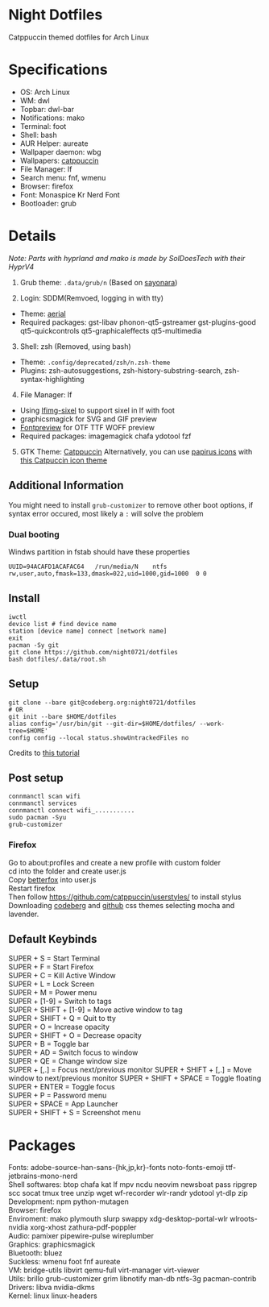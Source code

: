 # Night Dotfiles

Catppuccin themed dotfiles for Arch Linux

# Specifications
- OS: Arch Linux
- WM: dwl
- Topbar: dwl-bar
- Notifications: mako
- Terminal: foot
- Shell: bash
- AUR Helper: aureate
- Wallpaper daemon: wbg
- Wallpapers: [catppuccin](https://github.com/iQuickDev/catppuccin-wallpapers)
- File Manager: lf
- Search menu: fnf, wmenu
- Browser: firefox
- Font: Monaspice Kr Nerd Font
- Bootloader: grub

# Details
*Note: Parts with hyprland and mako is made by SolDoesTech with their HyprV4*

1. Grub theme: `.data/grub/n` (Based on [sayonara](https://github.com/samoht9277/dotfiles/tree/master/grub/themes/sayonara))

2. Login: SDDM(Remvoed, logging in with tty)
- Theme: [aerial](https://github.com/3ximus/aerial-sddm-theme)
- Required packages: gst-libav phonon-qt5-gstreamer gst-plugins-good qt5-quickcontrols qt5-graphicaleffects qt5-multimedia

3. Shell: zsh (Removed, using bash)
- Theme: `.config/deprecated/zsh/n.zsh-theme`
- Plugins: zsh-autosuggestions, zsh-history-substring-search, zsh-syntax-highlighting

4. File Manager: lf
- Using [lfimg-sixel](https://github.com/Anima-OS-Dev/lfimg-sixel) to support sixel in lf with foot
- graphicsmagick for SVG and GIF preview
- [Fontpreview](https://github.com/sdushantha/fontpreview) for OTF TTF WOFF preview
- Required packages: imagemagick chafa ydotool fzf

5. GTK Theme: [Catppuccin](https://github.com/ljmill/catppuccin-icons)
Alternatively, you can use [papirus icons](https://github.com/PapirusDevelopmentTeam/papirus-icon-theme) with [this Catpuccin icon theme](https://aur.archlinux.org/packages/papirus-folders-catppuccin-git)
## Additional Information

You might need to install `grub-customizer` to remove other boot options, if syntax error occured, most likely a `:` will solve the problem

### Dual booting
Windws partition in fstab should have these properties
```
UUID=94ACAFD1ACAFAC64   /run/media/N    ntfs        rw,user,auto,fmask=133,dmask=022,uid=1000,gid=1000  0 0
```

## Install

```
iwctl
device list # find device name
station [device name] connect [network name]
exit
pacman -Sy git
git clone https://github.com/night0721/dotfiles
bash dotfiles/.data/root.sh
```

## Setup

```
git clone --bare git@codeberg.org:night0721/dotfiles
# OR
git init --bare $HOME/dotfiles
alias config='/usr/bin/git --git-dir=$HOME/dotfiles/ --work-tree=$HOME'
config config --local status.showUntrackedFiles no
```
Credits to [this tutorial](https://www.atlassian.com/git/tutorials/dotfiles)

## Post setup

```
connmanctl scan wifi
connmanctl services
connmanctl connect wifi_...........
sudo pacman -Syu
grub-customizer
```

### Firefox

Go to about:profiles and create a new profile with custom folder  
cd into the folder and create user.js  
Copy [betterfox](https://raw.githubusercontent.com/yokoffing/Betterfox/main/user.js) into user.js   
Restart firefox  
Then follow https://github.com/catppuccin/userstyles/ to install stylus  
Downloading [codeberg](https://github.com/catppuccin/userstyles/tree/main/styles/codeberg) and [github](https://github.com/catppuccin/userstyles/tree/main/styles/github) css themes selecting mocha and lavender.  

## Default Keybinds

SUPER + S = Start Terminal  
SUPER + F = Start Firefox  
SUPER + C = Kill Active Window  
SUPER + L = Lock Screen  
SUPER + M = Power menu  
SUPER + [1-9] = Switch to tags  
SUPER + SHIFT + [1-9] = Move active window to tag  
SUPER + SHIFT + Q = Quit to tty  
SUPER + O = Increase opacity  
SUPER + SHIFT + O = Decrease opacity  
SUPER + B = Toggle bar  
SUPER + AD = Switch focus to window  
SUPER + QE = Change window size  
SUPER + [,.] = Focus next/previous monitor
SUPER + SHIFT + [,.] = Move window to next/previous monitor
SUPER + SHIFT + SPACE = Toggle floating  
SUPER + ENTER = Toggle focus  
SUPER + P = Password menu  
SUPER + SPACE = App Launcher  
SUPER + SHIFT + S = Screenshot menu  

# Packages

Fonts: adobe-source-han-sans-{hk,jp,kr}-fonts noto-fonts-emoji ttf-jetbrains-mono-nerd  
Shell softwares: btop chafa kat lf mpv ncdu neovim newsboat pass ripgrep scc socat tmux tree unzip wget wf-recorder wlr-randr ydotool yt-dlp zip  
Development: npm python-mutagen  
Browser: firefox  
Enviroment: mako plymouth slurp swappy xdg-desktop-portal-wlr wlroots-nvidia xorg-xhost zathura-pdf-poppler  
Audio: pamixer pipewire-pulse wireplumber  
Graphics: graphicsmagick  
Bluetooth: bluez  
Suckless: wmenu foot fnf aureate  
VM: bridge-utils libvirt qemu-full virt-manager virt-viewer  
Utils: brillo grub-customizer grim libnotify man-db ntfs-3g pacman-contrib  
Drivers: libva nvidia-dkms   
Kernel: linux linux-headers  
